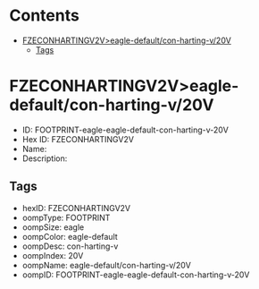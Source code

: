 



Contents
========

* [FZECONHARTINGV2V>eagle-default/con-harting-v/20V](#fzeconhartingv2veagle-defaultcon-harting-v20v)
	* [Tags](#tags)

# FZECONHARTINGV2V>eagle-default/con-harting-v/20V

- ID: FOOTPRINT-eagle-eagle-default-con-harting-v-20V
- Hex ID: FZECONHARTINGV2V
- Name: 
- Description: 

## Tags

- hexID: FZECONHARTINGV2V
- oompType: FOOTPRINT
- oompSize: eagle
- oompColor: eagle-default
- oompDesc: con-harting-v
- oompIndex: 20V
- oompName: eagle-default/con-harting-v/20V
- oompID: FOOTPRINT-eagle-eagle-default-con-harting-v-20V
